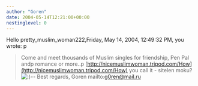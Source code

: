 ```yaml
---
author: "Goren"
date: 2004-05-14T12:21:00+00:00
nestinglevel: 0
---
```

Hello pretty\_muslim\_woman222,Friday, May 14, 2004, 12:49:32 PM, you wrote:
p
> Come and meet thousands of Muslim singles for friendship, Pen Pal andp
> romance or more..p
> [http://nicemuslimwoman.tripod.com/How](http://nicemuslimwoman.tripod.com/How) you call it - sitelen moku? ![:)](images/smilies/icon_e_smile.gif "Smile")\--
Best regards, Goren mailto:[g0ren@mail.ru](mailto://g0ren@mail.ru)